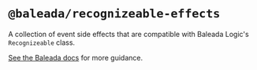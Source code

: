 # `@baleada/recognizeable-effects`

A collection of event side effects that are compatible with Baleada Logic's `Recognizeable` class.

[See the Baleada docs](https://baleada/netlify.com) for more guidance.
